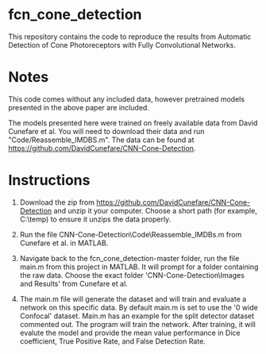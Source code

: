 # fcn_cone_detection
This repository contains the code to reproduce the results from Automatic Detection of Cone Photoreceptors with Fully Convolutional Networks.

# Notes
This code comes without any included data, however pretrained models presented in the above paper are included. 

The models presented here were trained on freely available data from David Cunefare et al. You will need to download their data and run "Code/Reassemble_IMDBS.m". The data can be found at https://github.com/DavidCunefare/CNN-Cone-Detection.

# Instructions

1. Download the zip from https://github.com/DavidCunefare/CNN-Cone-Detection and unzip it your computer. Choose a short path (for example, C:\temp) to ensure it unzips the data properly.

2. Run the file CNN-Cone-Detection\Code\Reassemble_IMDBs.m from Cunefare et al. in MATLAB.

3. Navigate back to the fcn_cone_detection-master folder, run the file main.m from this project in MATLAB. It will prompt for a folder containing the raw data. Choose the exact folder 'CNN-Cone-Detection\Images and Results' from Cunefare et al. 

4. The main.m file will generate the dataset and will train and evaluate a network on this specific data. By default main.m is set to use the '0 wide Confocal' dataset. Main.m has an example for the split detector dataset commented out.
The program will train the network. After training, it will evalute the model and provide the mean value performance in Dice coefficient, True Positive Rate, and False Detection Rate.